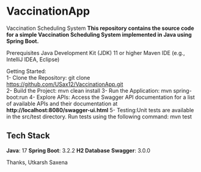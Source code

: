 # VaccinationApp

Vaccination Scheduling System
**This repository contains the source code for a simple Vaccination Scheduling System implemented in Java using Spring Boot.**

Prerequisites
Java Development Kit (JDK) 11 or higher
Maven
IDE (e.g., IntelliJ IDEA, Eclipse)

Getting Started:  
1- Clone the Repository: git clone https://github.com/USax12/VaccinationApp.git \
2- Build the Project: mvn clean install
3- Run the Application: mvn spring-boot:run
4- Explore APIs: Access the Swagger API documentation for a list of available APIs and their documentation at **http://localhost:8080/swagger-ui.html**
5- Testing:Unit tests are available in the src/test directory. Run tests using the following command: mvn test

## Tech Stack
 **Java**: 17
 **Spring Boot**: 3.2.2
 **H2 Database**
 **Swagger**: 3.0.0

 Thanks,
 Utkarsh Saxena
